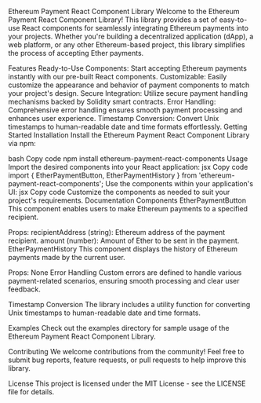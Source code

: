 Ethereum Payment React Component Library
Welcome to the Ethereum Payment React Component Library! This library provides a set of easy-to-use React components for seamlessly integrating Ethereum payments into your projects. Whether you're building a decentralized application (dApp), a web platform, or any other Ethereum-based project, this library simplifies the process of accepting Ether payments.

Features
Ready-to-Use Components: Start accepting Ethereum payments instantly with our pre-built React components.
Customizable: Easily customize the appearance and behavior of payment components to match your project's design.
Secure Integration: Utilize secure payment handling mechanisms backed by Solidity smart contracts.
Error Handling: Comprehensive error handling ensures smooth payment processing and enhances user experience.
Timestamp Conversion: Convert Unix timestamps to human-readable date and time formats effortlessly.
Getting Started
Installation
Install the Ethereum Payment React Component Library via npm:

bash
Copy code
npm install ethereum-payment-react-components
Usage
Import the desired components into your React application:
jsx
Copy code
import { EtherPaymentButton, EtherPaymentHistory } from 'ethereum-payment-react-components';
Use the components within your application's UI:
jsx
Copy code
<EtherPaymentButton recipientAddress={yourRecipientAddress} amount={paymentAmount} />
<EtherPaymentHistory />
Customize the components as needed to suit your project's requirements.
Documentation
Components
EtherPaymentButton
This component enables users to make Ethereum payments to a specified recipient.

Props:
recipientAddress (string): Ethereum address of the payment recipient.
amount (number): Amount of Ether to be sent in the payment.
EtherPaymentHistory
This component displays the history of Ethereum payments made by the current user.

Props: None
Error Handling
Custom errors are defined to handle various payment-related scenarios, ensuring smooth processing and clear user feedback.

Timestamp Conversion
The library includes a utility function for converting Unix timestamps to human-readable date and time formats.

Examples
Check out the examples directory for sample usage of the Ethereum Payment React Component Library.

Contributing
We welcome contributions from the community! Feel free to submit bug reports, feature requests, or pull requests to help improve this library.

License
This project is licensed under the MIT License - see the LICENSE file for details.